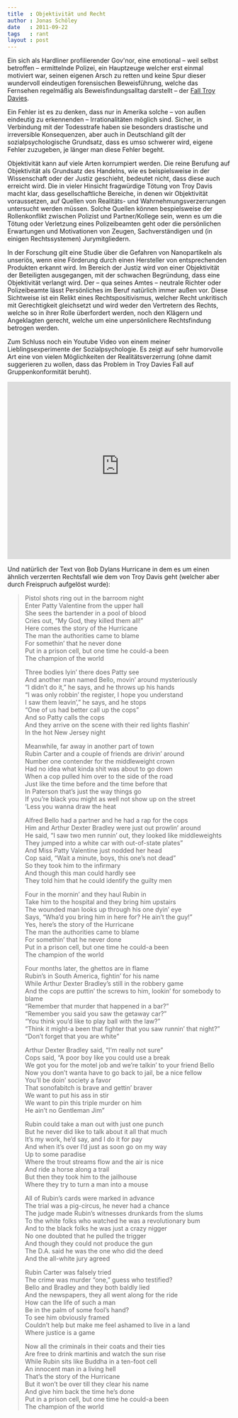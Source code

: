 ```yaml
---
title  : Objektivität und Recht
author : Jonas Schöley
date   : 2011-09-22
tags   : rant
layout : post
---
```


Ein sich als Hardliner profilierender Gov'nor, eine emotional – weil selbst betroffen – ermittelnde Polizei, ein Hauptzeuge welcher erst einmal motiviert war, seinen eigenen Arsch zu retten und keine Spur dieser wundervoll eindeutigen forensischen Beweisführung, welche das Fernsehen regelmäßig als Beweisfindungsalltag darstellt – der [Fall Troy Davies](http://www.tagesschau.de/ausland/georgia104.html).

Ein Fehler ist es zu denken, dass nur in Amerika solche – von außen eindeutig zu erkennenden – Irrationalitäten möglich sind. Sicher, in Verbindung mit der Todesstrafe haben sie besonders drastische und irreversible Konsequenzen, aber auch in Deutschland gilt der sozialpsychologische Grundsatz, dass es umso schwerer wird, eigene Fehler zuzugeben, je länger man diese Fehler begeht.

Objektivität kann auf viele Arten korrumpiert werden. Die reine Berufung auf Objektivität als Grundsatz des Handelns, wie es beispielsweise in der Wissenschaft oder der Justiz geschieht, bedeutet nicht, dass diese auch erreicht wird. Die in vieler Hinsicht fragwürdige Tötung von Troy Davis macht klar, dass gesellschaftliche Bereiche, in denen wir Objektivität voraussetzen, auf Quellen von Realitäts- und Wahrnehmungsverzerrungen untersucht werden müssen. Solche Quellen können bespielsweise der Rollenkonflikt zwischen Polizist und Partner/Kollege sein, wenn es um die Tötung oder Verletzung eines Polizeibeamten geht oder die persönlichen Erwartungen und Motivationen von Zeugen, Sachverständigen und (in einigen Rechtssystemen) Jurymitgliedern.

In der Forschung gilt eine Studie über die Gefahren von Nanopartikeln als unseriös, wenn eine Förderung durch einen Hersteller von entsprechenden Produkten erkannt wird. Im Bereich der Justiz wird von einer Objektivität der Beteiligten ausgegangen, mit der schwachen Begründung, dass eine Objektivität verlangt wird. Der – qua seines Amtes – neutrale Richter oder Polizeibeamte lässt Persönliches im Beruf natürlich immer außen vor. Diese Sichtweise ist ein Relikt eines Rechtspositivismus, welcher Recht unkritisch mit Gerechtigkeit gleichsetzt und wird weder den Vertretern des Rechts, welche so in ihrer Rolle überfordert werden, noch den Klägern und Angeklagten gerecht, welche um eine unpersönlichere Rechtsfindung betrogen werden.

Zum Schluss noch ein Youtube Video von einem meiner Lieblingsexperimente der Sozialpsychologie. Es zeigt auf sehr humorvolle Art eine von vielen Möglichkeiten der Realitätsverzerrung (ohne damit suggerieren zu wollen, dass das Problem in Troy Davies Fall auf Gruppenkonformität beruht).

<iframe width="100%" height="400" src="https://www.youtube-nocookie.com/embed/TYIh4MkcfJA?rel=0&amp;showinfo=0" frameborder="0" allowfullscreen></iframe>

Und natürlich der Text von Bob Dylans Hurricane in dem es um einen ähnlich verzerrten Rechtsfall wie dem von Troy Davis geht (welcher aber durch Freispruch aufgelöst wurde):

> Pistol shots ring out in the barroom night  
>  Enter Patty Valentine from the upper hall  
>  She sees the bartender in a pool of blood  
>  Cries out, “My God, they killed them all!”  
>  Here comes the story of the Hurricane  
>  The man the authorities came to blame  
>  For somethin’ that he never done  
>  Put in a prison cell, but one time he could-a been  
>  The champion of the world
>
> Three bodies lyin’ there does Patty see  
>  And another man named Bello, movin’ around mysteriously  
>  “I didn’t do it,” he says, and he throws up his hands  
>  “I was only robbin’ the register, I hope you understand  
>  I saw them leavin’,” he says, and he stops  
>  “One of us had better call up the cops”  
>  And so Patty calls the cops  
>  And they arrive on the scene with their red lights flashin’  
>  In the hot New Jersey night
>
> Meanwhile, far away in another part of town  
>  Rubin Carter and a couple of friends are drivin’ around  
>  Number one contender for the middleweight crown  
>  Had no idea what kinda shit was about to go down  
>  When a cop pulled him over to the side of the road  
>  Just like the time before and the time before that  
>  In Paterson that’s just the way things go  
>  If you’re black you might as well not show up on the street  
>  ’Less you wanna draw the heat
>
> Alfred Bello had a partner and he had a rap for the cops  
>  Him and Arthur Dexter Bradley were just out prowlin’ around  
>  He said, “I saw two men runnin’ out, they looked like middleweights  
>  They jumped into a white car with out-of-state plates”  
>  And Miss Patty Valentine just nodded her head  
>  Cop said, “Wait a minute, boys, this one’s not dead”  
>  So they took him to the infirmary  
>  And though this man could hardly see  
>  They told him that he could identify the guilty men
>
> Four in the mornin’ and they haul Rubin in  
>  Take him to the hospital and they bring him upstairs  
>  The wounded man looks up through his one dyin’ eye  
>  Says, “Wha’d you bring him in here for? He ain’t the guy!”  
>  Yes, here’s the story of the Hurricane  
>  The man the authorities came to blame  
>  For somethin’ that he never done  
>  Put in a prison cell, but one time he could-a been  
>  The champion of the world
>
> Four months later, the ghettos are in flame  
>  Rubin’s in South America, fightin’ for his name  
>  While Arthur Dexter Bradley’s still in the robbery game  
>  And the cops are puttin’ the screws to him, lookin’ for somebody to
> blame  
>  “Remember that murder that happened in a bar?”  
>  “Remember you said you saw the getaway car?”  
>  “You think you’d like to play ball with the law?”  
>  “Think it might-a been that fighter that you saw runnin’ that
> night?”  
>  “Don’t forget that you are white”
>
> Arthur Dexter Bradley said, “I’m really not sure”  
>  Cops said, “A poor boy like you could use a break  
>  We got you for the motel job and we’re talkin’ to your friend Bello  
>  Now you don’t wanta have to go back to jail, be a nice fellow  
>  You’ll be doin’ society a favor  
>  That sonofabitch is brave and gettin’ braver  
>  We want to put his ass in stir  
>  We want to pin this triple murder on him  
>  He ain’t no Gentleman Jim”
>
> Rubin could take a man out with just one punch  
>  But he never did like to talk about it all that much  
>  It’s my work, he’d say, and I do it for pay  
>  And when it’s over I’d just as soon go on my way  
>  Up to some paradise  
>  Where the trout streams flow and the air is nice  
>  And ride a horse along a trail  
>  But then they took him to the jailhouse  
>  Where they try to turn a man into a mouse
>
> All of Rubin’s cards were marked in advance  
>  The trial was a pig-circus, he never had a chance  
>  The judge made Rubin’s witnesses drunkards from the slums  
>  To the white folks who watched he was a revolutionary bum  
>  And to the black folks he was just a crazy nigger  
>  No one doubted that he pulled the trigger  
>  And though they could not produce the gun  
>  The D.A. said he was the one who did the deed  
>  And the all-white jury agreed
>
> Rubin Carter was falsely tried  
>  The crime was murder “one,” guess who testified?  
>  Bello and Bradley and they both baldly lied  
>  And the newspapers, they all went along for the ride  
>  How can the life of such a man  
>  Be in the palm of some fool’s hand?  
>  To see him obviously framed  
>  Couldn’t help but make me feel ashamed to live in a land  
>  Where justice is a game
>
> Now all the criminals in their coats and their ties  
>  Are free to drink martinis and watch the sun rise  
>  While Rubin sits like Buddha in a ten-foot cell  
>  An innocent man in a living hell  
>  That’s the story of the Hurricane  
>  But it won’t be over till they clear his name  
>  And give him back the time he’s done  
>  Put in a prison cell, but one time he could-a been  
>  The champion of the world